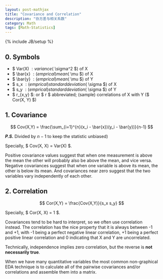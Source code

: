 ```yaml
---
layout: post-mathjax
title: "Covariance and Correlation"
description: "协方差与相关系数"
category: Math
tags: [Math-Statistics]
---
```

{% include JB/setup %}

## 0. Symbols

* $ Var(X) $: variance ($ \sigma^2 $) of X
* $ \bar{x} $: (emprical) mean ($ \mu $) of X
* $ \bar{y} $: (emprical) mean ($ \mu $) of Y
* $ s_x $: (emprical) standard deviation ($ \sigma $) of X
* $ s_y $: (emprical) standard deviation ($ \sigma $) of Y
* $ r_{x,y} $: or $ r $ abbreviated; (sample) correlations of X with Y ($ Cor(X, Y) $) 

## 1. Covariance

$$
	Cov(X,Y) = \frac{\sum_{i=1}^{n}(x_i - \bar{x})(y_i - \bar{y})}{n-1} 
$$

_**P.S.**_ Divided by $n-1$ to keep the statistic unbiased)

Specially, $ Cov(X, X) = Var(X) $.  

Positive covariance values suggest that when one measurement is above the mean the other will probably also be above the mean, and vice versa. Negative covariances suggest that when one variable is above its mean, the other is below its mean. And covariances near zero suggest that the two variables vary independently of each other.

## 2. Correlation

$$
	Cor(X,Y) = \frac{Cov(X,Y)}{s_x s_y}  
$$

Specially, $ Cor(X, X) = 1 $. 

Covariances tend to be hard to interpret, so we often use correlation instead. The correlation has the nice property that it is always between -1 and +1, with -1 being a perfect negative linear correlation, +1 being a perfect positive linear correlation and 0 indicating that X and Y are uncorrelated.

Technically, independence implies zero correlation, but the reverse is **not necessarily true**.

When we have many quantitative variables the most common non-graphical EDA technique is to calculate all of the pairwise covariances and/or correlations and assemble them into a matrix.
